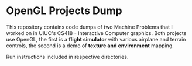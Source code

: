 OpenGL Projects Dump
====================

This repository contains code dumps of two Machine Problems that I worked on in UIUC's CS418 - Interactive Computer graphics. Both projects use OpenGL, the first is a **flight simulator** with various airplane and terrain controls, the second is a demo of **texture and environment** mapping.

Run instructions included in respective directories.
